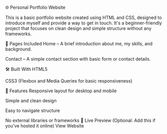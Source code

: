 🌐 Personal Portfolio Website

This is a basic portfolio website created using HTML and CSS, designed to introduce myself and provide a way to get in touch. It's a beginner-friendly project that focuses on clean design and simple structure without any frameworks.

📄 Pages Included
Home – A brief introduction about me, my skills, and background.

Contact – A simple contact section with basic form or contact details.

🛠️ Built With
HTML5

CSS3 (Flexbox and Media Queries for basic responsiveness)

🎯 Features
Responsive layout for desktop and mobile

Simple and clean design

Easy to navigate structure

No external libraries or frameworks
📂 Live Preview
(Optional: Add this if you've hosted it online)
View Website
